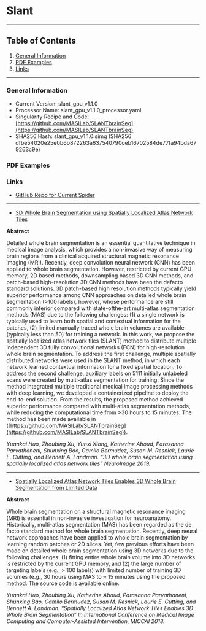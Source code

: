 # Slant
---
## Table of Contents
1. [General Information](https://github.com/MASILab/SLANTbrainSeg)
2. [PDF Examples](https://github.com/VUIIS/vuiis-cci-info/edit/main/Available%20Pipelines/slant.md#pdf-examples)
3. [Links](https://github.com/VUIIS/vuiis-cci-info/edit/main/Available%20Pipelines/slant.md#links)
---

### General Information
- Current Version: slant_gpu_v1.1.0
- Processor Name: slant_gpu_v1.1.0_processor.yaml
- Singularity Recipe and Code: [https://github.com/MASILab/SLANTbrainSeg](https://github.com/MASILab/SLANTbrainSeg)
- SHA256 Hash: slant_gpu_v1.1.0.simg (SHA256 dfbe54020e25e0b6b872263a637540790ceb16702584de77fa94bda679263c9e)

### PDF Examples

### Links
- [GitHub Repo for Current Spider](https://github.com/MASILab/SLANTbrainSeg)
---
- [3D Whole Brain Segmentation using Spatially Localized Atlas Network Tiles](https://arxiv.org/pdf/1903.12152.pdf)

**Abstract**

Detailed whole brain segmentation is an essential quantitative technique in medical image analysis, which provides a non-invasive way of measuring brain regions from a clinical acquired structural magnetic resonance imaging (MRI). Recently, deep convolution neural network (CNN) has been applied to whole brain segmentation. However, restricted by current GPU memory, 2D based methods, downsampling based 3D CNN methods, and patch-based high-resolution 3D CNN methods have been the defacto standard solutions. 3D patch-based high resolution methods typically yield superior performance among CNN approaches on detailed whole brain segmentation (>100 labels), however, whose performance are still commonly inferior compared with state-ofthe-art multi-atlas segmentation methods (MAS) due to the following challenges: (1) a single network is typically used to learn both spatial and contextual information for the patches, (2) limited manually traced whole brain volumes are available (typically less than 50) for training a network. In this work, we propose the spatially localized atlas network tiles (SLANT) method to distribute multiple independent 3D fully convolutional networks (FCN) for high-resolution whole brain segmentation. To address the first challenge, multiple spatially distributed networks were used in the SLANT method, in which each network learned contextual information for a fixed spatial location. To address the second challenge, auxiliary labels on 5111 initially unlabeled scans were created by multi-atlas segmentation for training. Since the method integrated multiple traditional medical image processing methods with deep learning, we developed a containerized pipeline to deploy the end-to-end solution. From the results, the proposed method achieved superior performance compared with multi-atlas segmentation methods, while reducing the computational time from >30 hours to 15 minutes. The method has been made available in ([https://github.com/MASILab/SLANTbrainSeg](https://github.com/MASILab/SLANTbrainSeg)).

*Yuankai Huo, Zhoubing Xu, Yunxi Xiong, Katherine Aboud, Parasanna Parvathaneni, Shunxing Bao, Camilo Bermudez, Susan M. Resnick, Laurie E. Cutting, and Bennett A. Landman. “3D whole brain segmentation using spatially localized atlas network tiles” NeuroImage 2019.*

---
- [Spatially Localized Atlas Network Tiles Enables 3D Whole Brain Segmentation from Limited Data](https://arxiv.org/pdf/1806.00546.pdf)

**Abstract**

Whole brain segmentation on a structural magnetic resonance imaging (MRI) is essential in non-invasive investigation for neuroanatomy. Historically, multi-atlas segmentation (MAS) has been regarded as the de facto standard method for whole brain segmentation. Recently, deep neural network approaches have been applied to whole brain segmentation by learning random patches or 2D slices. Yet, few previous efforts have been made on detailed whole brain segmentation using 3D networks due to the following challenges: (1) fitting entire whole brain volume into 3D networks is restricted by the current GPU memory, and (2) the large number of targeting labels (e.g., > 100 labels) with limited number of training 3D volumes (e.g., 30 hours using MAS to ≈ 15 minutes using the proposed method. The source code is available online.

*Yuankai Huo, Zhoubing Xu, Katherine Aboud, Parasanna Parvathaneni, Shunxing Bao, Camilo Bermudez, Susan M. Resnick, Laurie E. Cutting, and Bennett A. Landman. “Spatially Localized Atlas Network Tiles Enables 3D Whole Brain Segmentation” In International Conference on Medical Image Computing and Computer-Assisted Intervention, MICCAI 2018.*
